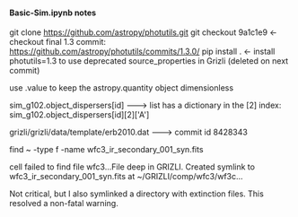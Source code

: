 #### Basic-Sim.ipynb notes

git clone https://github.com/astropy/photutils.git
git checkout 9a1c1e9 <- checkout final 1.3 commit: https://github.com/astropy/photutils/commits/1.3.0/
pip install . <- install photutils=1.3 to use deprecated source_properties in Grizli (deleted on next commit)

use .value to keep the astropy.quantity object dimensionless

sim_g102.object_dispersers[id] ---> list has a dictionary in the [2] index: sim_g102.object_dispersers[id][2]['A']

grizli/grizli/data/template/erb2010.dat ---> commit id 8428343

find ~ -type f -name wfc3_ir_secondary_001_syn.fits

cell failed to find file wfc3...File deep in GRIZLI. Created symlink to wfc3_ir_secondary_001_syn.fits at ~/GRIZLI/comp/wfc3/wf3c...

Not critical, but I also symlinked a directory with extinction files. This resolved a non-fatal warning.